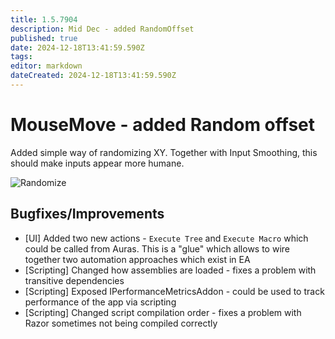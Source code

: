 ```yaml
---
title: 1.5.7904
description: Mid Dec - added RandomOffset
published: true
date: 2024-12-18T13:41:59.590Z
tags: 
editor: markdown
dateCreated: 2024-12-18T13:41:59.590Z
---
```


# MouseMove - added Random offset
Added simple way of randomizing XY.
Together with Input Smoothing, this should make inputs appear more humane.

![Randomize](https://s3.eyeauras.net/media/2024/12/NVIDIA_Overlay_9GBb5rNrf4o4FqUp.png)


## Bugfixes/Improvements
- [UI] Added two new actions - `Execute Tree` and `Execute Macro` which could be called from Auras. This is a "glue" which allows to wire together two automation approaches which exist in EA
- [Scripting] Changed how assemblies are loaded - fixes a problem with transitive dependencies
- [Scripting] Exposed IPerformanceMetricsAddon - could be used to track performance of the app via scripting
- [Scripting] Changed script compilation order - fixes a problem with Razor sometimes not being compiled correctly
